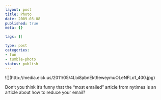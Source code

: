 ```yaml
--- 
layout: post
title: Photo
date: 2009-03-08
published: true
meta: {}

tags: []

type: post
categories: 
- fun
- tumble-photo
status: publish
---
```

<div class="figure">            ![](http://media.eick.us/2011/05/4Lbi8pbnEkt9eweymuOLeNFLo1_400.jpg)        </div>

Don’t you think it’s funny that the “most emailed” article from nytimes is an article about how to reduce your email?

